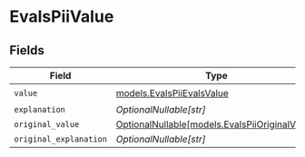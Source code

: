 # EvalsPiiValue


## Fields

| Field                                                                                | Type                                                                                 | Required                                                                             | Description                                                                          |
| ------------------------------------------------------------------------------------ | ------------------------------------------------------------------------------------ | ------------------------------------------------------------------------------------ | ------------------------------------------------------------------------------------ |
| `value`                                                                              | [models.EvalsPiiEvalsValue](../models/evalspiievalsvalue.md)                         | :heavy_check_mark:                                                                   | N/A                                                                                  |
| `explanation`                                                                        | *OptionalNullable[str]*                                                              | :heavy_minus_sign:                                                                   | N/A                                                                                  |
| `original_value`                                                                     | [OptionalNullable[models.EvalsPiiOriginalValue]](../models/evalspiioriginalvalue.md) | :heavy_minus_sign:                                                                   | N/A                                                                                  |
| `original_explanation`                                                               | *OptionalNullable[str]*                                                              | :heavy_minus_sign:                                                                   | N/A                                                                                  |